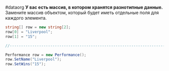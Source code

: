 #dataorg
**У вас есть массив, в котором хранятся разнотипные данные.**
Замените массив объектом, который будет иметь отдельные поля для каждого элемента.

```cs
string[] row = new string[2];
row[0] = "Liverpool";
row[1] = "15";

//------------------------------------------------------------------------

Performance row = new Performance();
row.SetName("Liverpool");
row.SetWins("15");
```
